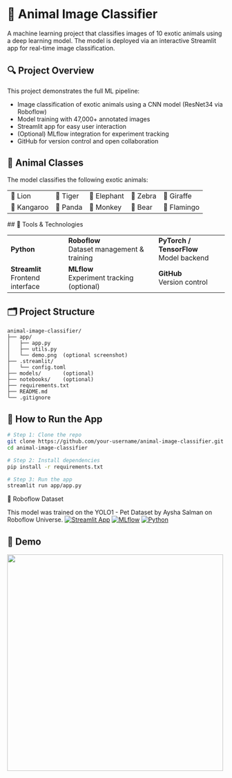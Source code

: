 # 🐯 Animal Image Classifier

A machine learning project that classifies images of 10 exotic animals using a deep learning model. The model is deployed via an interactive Streamlit app for real-time image classification.

## 🔍 Project Overview
This project demonstrates the full ML pipeline:
- Image classification of exotic animals using a CNN model (ResNet34 via Roboflow)
- Model training with 47,000+ annotated images
- Streamlit app for easy user interaction
- (Optional) MLflow integration for experiment tracking
- GitHub for version control and open collaboration

## 🐾 Animal Classes  
The model classifies the following exotic animals:
<table>
  <tr>
    <td>🦁 Lion</td>
    <td>🐯 Tiger</td>
    <td>🐘 Elephant</td>
    <td>🦓 Zebra</td>
    <td>🦒 Giraffe</td>
  </tr>
  <tr>
    <td>🦘 Kangaroo</td>
    <td>🐼 Panda</td>
    <td>🐒 Monkey</td>
    <td>🐻 Bear</td>
    <td>🦩 Flamingo</td>
  </tr>
</table>
## 🧰 Tools & Technologies
<table>
  <tr>
    <td><strong>Python</strong></td>
    <td><strong>Roboflow</strong><br/>Dataset management & training</td>
    <td><strong>PyTorch / TensorFlow</strong><br/>Model backend</td>
  </tr>
  <tr>
    <td><strong>Streamlit</strong><br/>Frontend interface</td>
    <td><strong>MLflow</strong><br/>Experiment tracking (optional)</td>
    <td><strong>GitHub</strong><br/>Version control</td>
  </tr>
</table>

## 🗂️ Project Structure
```
animal-image-classifier/
├── app/
│   ├── app.py
│   ├── utils.py
│   └── demo.png  (optional screenshot)
├── .streamlit/
│   └── config.toml
├── models/       (optional)
├── notebooks/    (optional)
├── requirements.txt
├── README.md
└── .gitignore
```

## 🚀 How to Run the App
```bash
# Step 1: Clone the repo
git clone https://github.com/your-username/animal-image-classifier.git
cd animal-image-classifier

# Step 2: Install dependencies
pip install -r requirements.txt

# Step 3: Run the app
streamlit run app/app.py
```
🔗 Roboflow Dataset

This model was trained on the YOLO1 - Pet Dataset by Aysha Salman on Roboflow Universe.
[![Streamlit App](https://img.shields.io/badge/Streamlit-Live-success?logo=streamlit)](https://animal-image-classifier-eynumv4gc2vizfzfn4wvl5.streamlit.app/)
[![MLflow](https://img.shields.io/badge/MLflow-Tracking-blue)](http://localhost:5000)
[![Python](https://img.shields.io/badge/python-3.10-blue?logo=python)](https://www.python.org/)

## 📸 Demo

<img src="app/demo.png" width="500"/>


